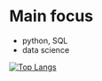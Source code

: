 # Main focus
- python, SQL
- data science

[![Top Langs](https://github-readme-stats.vercel.app/api/top-langs/?username=Adam-Behun)](https://github.com/Adam-Behun/github-readme-stats)